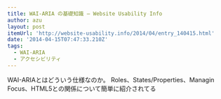 ```yaml
---
title: WAI-ARIA の基礎知識 — Website Usability Info
author: azu
layout: post
itemUrl: 'http://website-usability.info/2014/04/entry_140415.html'
date: '2014-04-15T07:47:33.210Z'
tags:
  - WAI-ARIA
  - アクセシビリティ
---
```

WAI-ARIAとはどういう仕様なのか。
Roles、States/Properties、Managin Focus、HTML5との関係について簡単に紹介されてる
